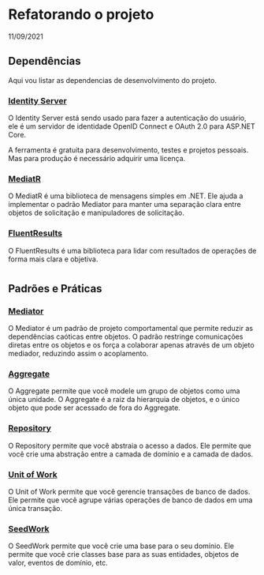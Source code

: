# Refatorando o projeto
11/09/2021

## Dependências

Aqui vou listar as dependencias de desenvolvimento do projeto.

### [Identity Server](https://duendesoftware.com/)
O Identity Server está sendo usado para fazer a autenticação do usuário, ele é um servidor de identidade OpenID Connect e OAuth 2.0 para ASP.NET Core.

A ferramenta é gratuita para desenvolvimento, testes e projetos pessoais. Mas para produção é necessário adquirir uma licença.

### [MediatR](https://github.com/jbogard/MediatR/wiki)
O MediatR é uma biblioteca de mensagens simples em .NET. Ele ajuda a implementar o padrão Mediator para manter uma separação clara entre objetos de solicitação e manipuladores de solicitação.

### [FluentResults](https://github.com/altmann/FluentResults)
O FluentResults é uma biblioteca para lidar com resultados de operações de forma mais clara e objetiva.

#

## Padrões e Práticas

### [Mediator](https://refactoring.guru/pt-br/design-patterns/mediator)
O Mediator é um padrão de projeto comportamental que permite reduzir as dependências caóticas entre objetos. O padrão restringe comunicações diretas entre os objetos e os força a colaborar apenas através de um objeto mediador, reduzindo assim o acoplamento.

### [Aggregate](https://martinfowler.com/bliki/DDD_Aggregate.html)
O Aggregate permite que você modele um grupo de objetos como uma única unidade. O Aggregate é a raiz da hierarquia de objetos, e o único objeto que pode ser acessado de fora do Aggregate.

### [Repository](https://martinfowler.com/eaaCatalog/repository.html)
O Repository permite que você abstraia o acesso a dados. Ele permite que você crie uma abstração entre a camada de domínio e a camada de dados.

### [Unit of Work](https://martinfowler.com/eaaCatalog/unitOfWork.html)
O Unit of Work permite que você gerencie transações de banco de dados. Ele permite que você agrupe várias operações de banco de dados em uma única transação.

### [SeedWork](https://martinfowler.com/bliki/Seedwork.html)
O SeedWork permite que você crie uma base para o seu domínio. Ele permite que você crie classes base para as suas entidades, objetos de valor, eventos de domínio, etc.
